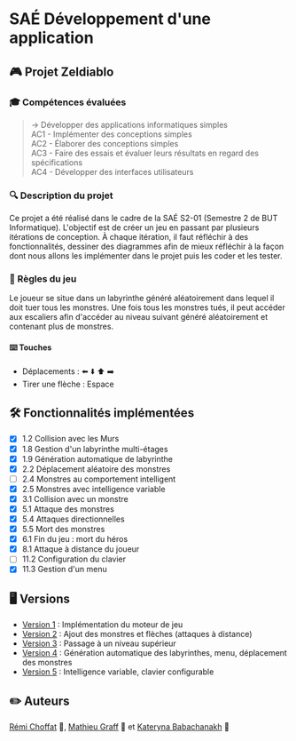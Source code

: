 # SAÉ Développement d'une application

## 🎮 Projet Zeldiablo

### 🎓 Compétences évaluées

> → Développer des applications informatiques simples  
> AC1 - Implémenter des conceptions simples  
> AC2 - Élaborer des conceptions simples  
> AC3 - Faire des essais et évaluer leurs résultats en regard des spécifications  
> AC4 - Développer des interfaces utilisateurs

### 🔍 Description du projet

Ce projet a été réalisé dans le cadre de la SAÉ S2-01 (Semestre 2 de BUT Informatique). L'objectif est de créer un jeu
en passant par plusieurs itérations de conception. À chaque itération, il faut réfléchir à des fonctionnalités, dessiner
des diagrammes afin de mieux réfléchir à la façon dont nous allons les implémenter dans le projet puis les coder et les
tester.

### 📖 Règles du jeu

Le joueur se situe dans un labyrinthe généré aléatoirement dans lequel il doit tuer tous les monstres. Une fois tous les
monstres tués, il peut accéder aux escaliers afin d'accéder au niveau suivant généré aléatoirement et contenant plus de
monstres.

#### ⌨️ Touches

* Déplacements : ⬅️ ⬇️ ⬆️ ➡️
* Tirer une flèche : Espace

## 🛠️ Fonctionnalités implémentées

- [X] 1.2 Collision avec les Murs
- [X] 1.8 Gestion d'un labyrinthe multi-étages
- [X] 1.9 Génération automatique de labyrinthe
- [X] 2.2 Déplacement aléatoire des monstres
- [ ] 2.4 Monstres au comportement intelligent
- [X] 2.5 Monstres avec intelligence variable
- [X] 3.1 Collision avec un monstre
- [X] 5.1 Attaque des monstres
- [X] 5.4 Attaques directionnelles
- [X] 5.5 Mort des monstres
- [X] 6.1 Fin du jeu : mort du héros
- [X] 8.1 Attaque à distance du joueur
- [ ] 11.2 Configuration du clavier
- [X] 11.3 Gestion d'un menu

## 🖥️ Versions

* [Version 1](https://github.com/remi-choffat/2024_Zeldiablo_remi-choffat_Cesareuh_katrinltvnv/tree/main/documents/version_1/) :
  Implémentation du moteur de jeu
* [Version 2](https://github.com/remi-choffat/2024_Zeldiablo_remi-choffat_Cesareuh_katrinltvnv/tree/main/documents/version_2/) :
  Ajout des monstres et flèches (attaques à distance)
* [Version 3](https://github.com/remi-choffat/2024_Zeldiablo_remi-choffat_Cesareuh_katrinltvnv/tree/main/documents/version_3/) :
  Passage à un niveau supérieur
* [Version 4](https://github.com/remi-choffat/2024_Zeldiablo_remi-choffat_Cesareuh_katrinltvnv/tree/main/documents/version_4/) :
  Génération automatique des labyrinthes, menu, déplacement des monstres
* [Version 5](https://github.com/remi-choffat/2024_Zeldiablo_remi-choffat_Cesareuh_katrinltvnv/tree/main/documents/version_5/) :
  Intelligence variable, clavier configurable

## ✏️ Auteurs

[Rémi Choffat](https://github.com/remi-choffat) 🐢, [Mathieu Graff](https://github.com/Cesareuh) 🐧
et [Kateryna Babachanakh](https://github.com/katrinltvnv) 🦋 

